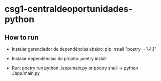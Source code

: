 # csg1-centraldeoportunidades-python

## How to run

- Instalar gerenciador de dependências abaixo:
    pip install "poetry==1.4.1"

- Instalar dependências do projeto:
    poetry install

- Run: poetry run python ./app/main.py or poetry shell -> python ./app/main.py
